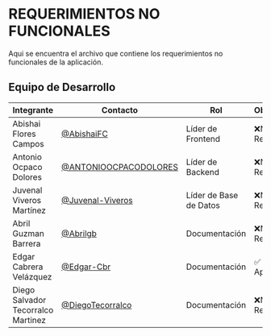 # REQUERIMIENTOS NO FUNCIONALES

Aqui se encuentra el archivo que contiene los requerimientos no funcionales de la aplicación.

## Equipo de Desarrollo

|Integrante|Contacto|Rol|Observaciones|
|------------|--------|---|---|
|Abishai Flores Campos|[@AbishaiFC](https://github.com/AbishaiFC)|Líder de Frontend|❌No ha Revisado|
|Antonio Ocpaco Dolores|[@ANTONIOOCPACODOLORES](https://github.com/ANTONIOOCPACODOLORES)|Líder de Backend|❌No ha Revisado|
|Juvenal Viveros Martínez|[@Juvenal-Viveros](https://github.com/)|Líder de Base de Datos|❌No ha Revisado|
|Abril Guzman Barrera|[@Abrilgb](https://github.com/Abrilgb)|Documentación|❌No ha Revisado|
|Edgar Cabrera Velázquez |[@Edgar-Cbr](https://github.com/Edgar-Cbr)|Documentación |✅ Revisado y Aprobado|
|Diego Salvador Tecorralco Martinez |[@DiegoTecorralco](https://github.com/DiegoTecorralco)|Documentación|❌No ha Revisado|
